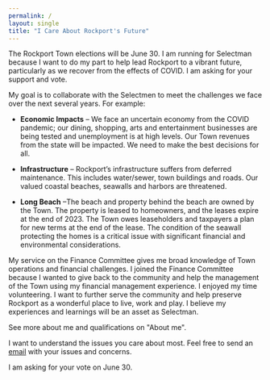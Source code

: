 ```yaml
---
permalink: /
layout: single
title: "I Care About Rockport's Future"
---
```


The Rockport Town elections will be June 30. I am running for Selectman because I want to do my part to help 
lead Rockport to a vibrant future, particularly as we recover from the effects of COVID. 
I am asking for your support and vote.

My goal is to collaborate with the Selectmen to meet the challenges we face over the next several years. For example:

*	**Economic Impacts** – We face an uncertain economy from the COVID pandemic; 
our dining, shopping, arts and entertainment businesses are being tested and unemployment is at high levels. 
Our Town revenues from the state will be impacted. We need to make the best decisions for all.

*	**Infrastructure** – Rockport’s infrastructure suffers from deferred maintenance. This includes water/sewer, 
town buildings and roads. Our valued coastal beaches, seawalls and harbors are threatened.

*	**Long Beach** –The beach and property behind the beach are owned by the Town.  The property is leased 
to homeowners, and the leases expire at the end of 2023. The Town owes leaseholders and taxpayers 
a plan for new terms at the end of the lease. The condition of the seawall protecting the homes 
is a critical issue with significant financial and environmental considerations.

My service on the Finance Committee gives me broad knowledge of Town operations and financial challenges. 
I joined the Finance Committee because I wanted to give back to the community and help the management of the 
Town using my financial management experience. I enjoyed my time volunteering. 
I want to further serve the community and help preserve Rockport as a wonderful place to live, work and play.
I believe my experiences and learnings will be an asset as Selectman.

See more about me and qualifications on "About me".

I want to understand the issues you care about most. Feel free to send an [email](mailto:billwagnerforselectman@gmail.com) 
with your issues and concerns.

I am asking for your vote on June 30. 
